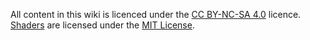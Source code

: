 All content in this wiki is licenced under the [CC BY-NC-SA 4.0](https://creativecommons.org/licenses/by-nc-sa/4.0/) licence. [Shaders](https://github.com/lachlanmcdonald/magicavoxel-shaders) are licensed under the [MIT License](https://github.com/lachlanmcdonald/magicavoxel-shaders/blob/master/LICENSE.md).
